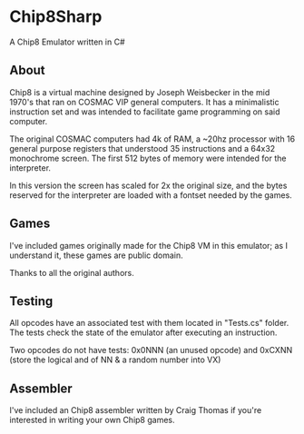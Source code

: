 # Chip8Sharp
A Chip8 Emulator written in C#

## About
Chip8 is a virtual machine designed by Joseph Weisbecker in the mid 1970's that ran on COSMAC VIP general computers. It has a minimalistic instruction set and
was intended to facilitate game programming on said computer. 

The original COSMAC computers had 4k of RAM, a ~20hz processor with 16 general purpose registers that understood 35 instructions and a 64x32 monochrome screen. The first 512 bytes of memory were intended for the interpreter.

In this version the screen has scaled for 2x the original size, and the bytes reserved for the interpreter are loaded with a fontset 
needed by the games.

## Games
I've included games originally made for the Chip8 VM in this emulator; as I understand it, these games are public domain.

Thanks to all the original authors.

## Testing
All opcodes have an associated test with them located in "Tests.cs" folder. The tests check the state of the emulator after executing an instruction.

Two opcodes do not have tests: 0x0NNN (an unused opcode) and 0xCXNN (store the logical and of NN & a random number into VX)

## Assembler
I've included an Chip8 assembler written by Craig Thomas if you're interested in writing your own Chip8 games.
